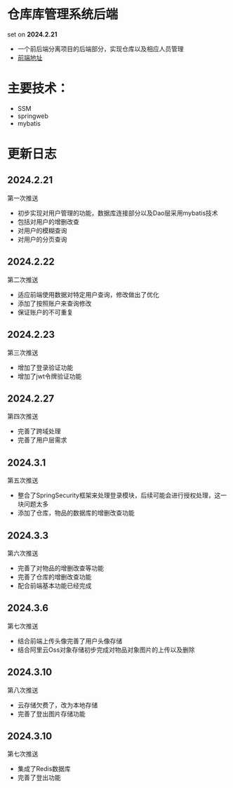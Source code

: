 # 仓库库管理系统后端

set on **2024.2.21**

+ 一个前后端分离项目的后端部分，实现仓库以及相应人员管理
+ [前端地址](https://github.com/Zwm-s/wms-web)

# 主要技术：
+ SSM
+ springweb
+ mybatis

# 更新日志

## 2024.2.21
第一次推送
+ 初步实现对用户管理的功能，数据库连接部分以及Dao层采用mybatis技术
+ 包括对用户的增删改查
+ 对用户的模糊查询
+ 对用户的分页查询

## 2024.2.22
第二次推送
+ 适应前端使用数据对特定用户查询，修改做出了优化
+ 添加了按照账户来查询修改
+ 保证账户的不可重复

## 2024.2.23
第三次推送
+ 增加了登录验证功能
+ 增加了jwt令牌验证功能

## 2024.2.27
第四次推送
+ 完善了跨域处理
+ 完善了用户层需求

## 2024.3.1
第五次推送
+ 整合了SpringSecurity框架来处理登录模块，后续可能会进行授权处理，这一块问题太多
+ 添加了仓库，物品的数据库的增删改查功能

## 2024.3.3
第六次推送
+ 完善了对物品的增删改查等功能
+ 完善了仓库的增删改查功能
+ 配合前端基本功能已经完成

## 2024.3.6
第七次推送
+ 结合前端上传头像完善了用户头像存储
+ 结合阿里云Oss对象存储初步完成对物品对象图片的上传以及删除

## 2024.3.10
第八次推送
+ 云存储欠费了，改为本地存储
+ 完善了登出图片存储功能

## 2024.3.10
第七次推送
+ 集成了Redis数据库
+ 完善了登出功能
